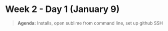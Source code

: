 # Week 2 - Day 1 (January 9)

> **Agenda:** Installs, open sublime from command line, set up github SSH